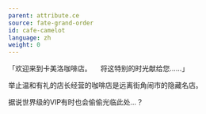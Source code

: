 ```yaml
---
parent: attribute.ce
source: fate-grand-order
id: cafe-camelot
language: zh
weight: 0
---
```


「欢迎来到卡美洛咖啡店。
　将这特别的时光献给您……」

举止温和有礼的店长经营的咖啡店是远离街角闹市的隐藏名店。

据说世界级的VIP有时也会偷偷光临此处…？
